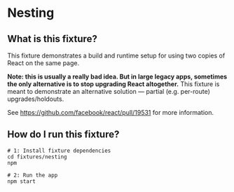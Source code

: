 # Nesting

## What is this fixture?

This fixture demonstrates a build and runtime setup for using two copies of React on the same page.

**Note: this is usually a really bad idea. But in large legacy apps, sometimes the only alternative is to stop upgrading React altogether.** This fixture is meant to demonstrate an alternative solution — partial (e.g. per-route) upgrades/holdouts.

See https://github.com/facebook/react/pull/19531 for more information.

## How do I run this fixture?

```shell
# 1: Install fixture dependencies
cd fixtures/nesting
npm

# 2: Run the app
npm start
```
